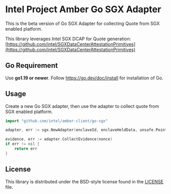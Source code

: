 # Intel Project Amber Go SGX Adapter
This is the beta version of Go SGX Adapter for collecting Quote from SGX enabled platform.

This library leverages Intel SGX DCAP for Quote generation: [https://github.com/intel/SGXDataCenterAttestationPrimitives](https://github.com/intel/SGXDataCenterAttestationPrimitives)

## Go Requirement

Use <b>go1.19 or newer</b>. Follow https://go.dev/doc/install for installation of Go.

## Usage

Create a new Go SGX adapter, then use the adapter to
collect quote from SGX enabled platform.

```go
import "github.com/intel/amber-client/go-sgx"

adapter, err := sgx.NewAdapter(enclaveId, enclaveHeldData, unsafe.Pointer(C.enclave_create_report))

evidence, err := adapter.CollectEvidence(nonce)
if err != nil {
    return err
}
```

## License

This library is distributed under the BSD-style license found in the [LICENSE](../LICENSE)
file.
